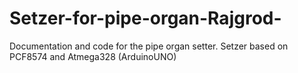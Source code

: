 # Setzer-for-pipe-organ-Rajgrod-
Documentation and code for the pipe organ setter. Setzer based on PCF8574 and Atmega328 (ArduinoUNO)
